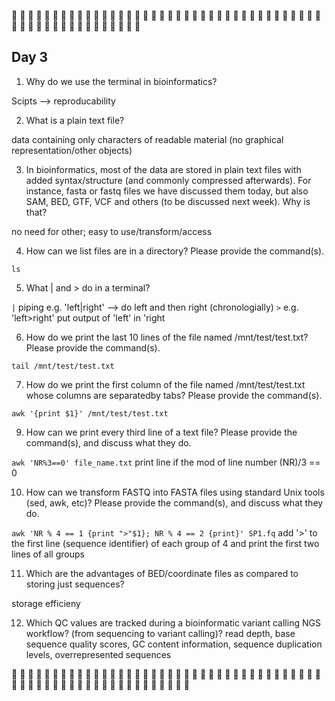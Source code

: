  :metal: :metal: :metal: :metal: :metal: :metal: :metal: :metal: :metal: :metal: :metal: :metal: :metal: :metal: :metal: :metal: :metal: :metal: :metal: :metal: :metal: :metal: :metal: :metal: :metal: :metal: :metal: :metal: :metal: :metal: :metal: :metal: :metal: :metal: :metal: :metal: :metal: :metal: :metal: :metal: :metal: :metal: :metal: :metal: :metal: :metal: :metal: :metal: :metal: :metal: :metal: :metal: :metal: :metal: 

## Day 3

1. Why do we use the terminal in bioinformatics?

Scipts --> reproducability
    
2. What is a plain text file?

data containing only characters of readable material (no graphical representation/other objects)
 
3. In bioinformatics, most of the data are stored in plain text files with added syntax/structure (and commonly compressed afterwards). For instance, fasta or fastq files we have discussed them today, but also SAM, BED, GTF, VCF and others (to be discussed next week). Why is that?
   
no need for other; easy to use/transform/access
    
4. How can we list files are in a directory? Please provide the command(s).
   
`ls` 

5. What | and > do in a terminal?

`|` piping e.g. 'left|right' --> do left and then right (chronologially)
`>` e.g. 'left>right' put output of 'left' in 'right
    
6. How do we print the last 10 lines of the file named /mnt/test/test.txt? Please provide the command(s).

`tail /mnt/test/test.txt`

7. How do we print the first column of the file named /mnt/test/test.txt whose columns are separatedby tabs? Please provide the command(s).

`awk '{print $1}' /mnt/test/test.txt`

9. How can we print every third line of a text file? Please provide the command(s), and discuss what they do.

`awk 'NR%3==0' file_name.txt` print line if the mod of line number (NR)/3 == 0

10. How can we transform FASTQ into FASTA files using standard Unix tools (sed, awk, etc)? Please provide the command(s), and discuss what they do.

``awk 'NR % 4 == 1 {print ">"$1}; NR % 4 == 2 {print}' SP1.fq`` add '>' to the first line (sequence identifier) of each group of 4 and print the first two lines of all groups

11. Which are the advantages of BED/coordinate files as compared to storing just sequences?

storage efficieny

    
12. Which QC values are tracked during a bioinformatic variant calling NGS workflow? (from sequencing to variant calling)?
read depth, base sequence quality scores, GC content information, sequence duplication levels, overrepresented sequences


:metal: :metal: :metal: :metal: :metal: :metal: :metal: :metal: :metal: :metal: :metal: :metal: :metal: :metal: :metal: :metal: :metal: :metal: :metal: :metal: :metal: :metal: :metal: :metal: :metal: :metal: :metal: :metal: :metal: :metal: :metal: :metal: :metal: :metal: :metal: :metal: :metal: :metal: :metal: :metal: :metal: :metal: :metal: :metal: :metal: :metal: :metal: :metal: :metal: :metal: :metal: :metal: :metal: :metal: :metal: :metal: :metal: :metal: :metal: :metal: 

